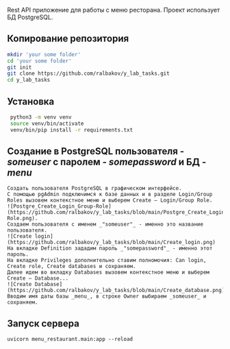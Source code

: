 Rest API приложение для работы с меню ресторана. Проект использует БД PostgreSQL.

## Копирование репозитория
```bash
mkdir 'your some folder'
cd 'your some folder'
git init
git clone https://github.com/ralbakov/y_lab_tasks.git
cd y_lab_tasks
```
## Установка
```bash
 python3 -m venv venv
 source venv/bin/activate
 venv/bin/pip install -r requirements.txt 
```
## Создание в PostgreSQL пользователя - _someuser_ c паролем - _somepassword_ и БД - _menu_
```
Создать пользователя PostgreSQL в графическом интерфейсе.
С помощью pgAdmin подключимся к базе данных и в разделе Login/Group Roles вызовем контекстное меню и выберем Create — Login/Group Role.
![Postgre_Create_Login_Group-Role](https://github.com/ralbakov/y_lab_tasks/blob/main/Postgre_Create_Login_Group-Role.png).
Создаем пользователя с именем _"someuser"_ - именно это название пользователя.
![Create login](https://github.com/ralbakov/y_lab_tasks/blob/main/Create_login.png)
На вкладке Definition зададим пароль _"somepassword"_ - именно этот пароль.
На вкладке Privileges дополнительно ставим полномочия: Can login, Create role, Create databases и сохраняем.
Далее идем во вкладку Databases вызовем контекстное меню и выберем Create — Database...
![Create Database](https://github.com/ralbakov/y_lab_tasks/blob/main/Create_database.png)
Вводим имя даты базы _menu_, в строке Owner выбираем _someuser_ и сохраняем.
```
## Запуск сервера
```
uvicorn menu_restaurant.main:app --reload
```
